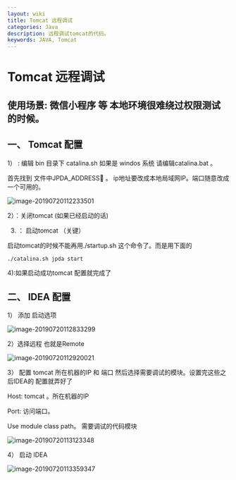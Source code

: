 ```yaml
---
layout: wiki
title: Tomcat 远程调试
categories: Java
description: 远程调试tomcat的代码。
keywords: JAVA, Tomcat
---
```




# Tomcat 远程调试

## 使用场景: 微信小程序 等 本地环境很难绕过权限测试的时候。


## 一、 Tomcat 配置

1） : 编辑  bin 目录下 catalina.sh 如果是 windos 系统 请编辑catalina.bat 。

首先找到 文件中JPDA_ADDRESS 。 ip地址要改成本地局域网IP。端口随意改成一个可用的。



![image-20190720112233501](http://r.photo.store.qq.com/psb?/V13ICkPX2f64gY/E7TNe*IjJTwwXB8ZKZ6x6tRTrrb1T5L6GWiucWHy580!/r/dLYAAAAAAAAA)

2）：关闭tomcat (如果已经启动的话)

3)  ： 启动tomcat （关键）

启动tomcat的时候不能再用./startup.sh 这个命令了。而是用下面的

```shell
./catalina.sh jpda start 
```

4):如果启动成功tomcat 配置就完成了



## 二、 IDEA 配置

1） 添加 启动选项

![image-20190720112833299](http://r.photo.store.qq.com/psb?/V13ICkPX2f64gY/4S8fDF*5XyLIXyA1MQSNoWElRdqAMX3xQW.XpB6tNfs!/r/dLsAAAAAAAAA)



2）选择远程 也就是Remote

![image-20190720112920021](http://r.photo.store.qq.com/psb?/V13ICkPX2f64gY/RZ1SPQgiyS.FgmGmYU*kKn97icS.HjeNZDkEx3rkmBY!/r/dFMBAAAAAAAA)



3） 配置 tomcat 所在机器的IP  和 端口   然后选择需要调试的模块。设置完这些之后IDEA的 配置就弄好了

Host:  tomcat 。所在机器的IP

Port: 访问端口。 

Use module class path。 需要调试的代码模块

![image-20190720113123348](http://r.photo.store.qq.com/psb?/V13ICkPX2f64gY/DIROlpXTSMDPAXUWtE06DEKjL83Tyw.Fuor7.THZoGc!/r/dFMBAAAAAAAA)



4） 启动 IDEA

![image-20190720113359347](http://r.photo.store.qq.com/psb?/V13ICkPX2f64gY/D3vrb.HZ1anOuSamXmik8EEXf74KBCjN7rtMUKBqOuM!/r/dAYBAAAAAAAA)





